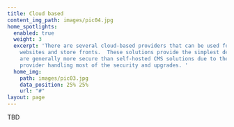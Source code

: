 ```yaml
---
title: Cloud based
content_img_path: images/pic04.jpg
home_spotlights:
  enabled: true
  weight: 3
  excerpt: 'There are several cloud-based providers that can be used for building
    websites and store fronts.  These solutions provide the simplest deployment and
    are generally more secure than self-hosted CMS solutions due to the cloud based
    provider handling most of the security and upgrades. '
  home_img:
    path: images/pic03.jpg
    data_position: 25% 25%
    url: "#"
layout: page
---
```


TBD
